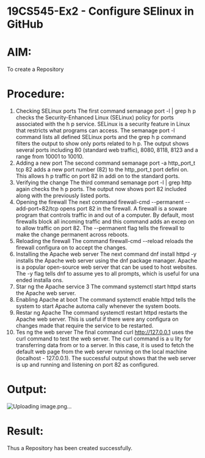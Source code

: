# 19CS545-Ex2 - Configure SElinux in GitHub

# AIM:
To create a Repository

# Procedure:

1. Checking SELinux ports 
The first command semanage port -l | grep h p checks the Security-Enhanced Linux (SELinux) 
policy for ports associated with the h p service. SELinux is a security feature in Linux that restricts 
what programs can access. The semanage port -l command lists all defined SELinux ports and the 
grep h p command filters the output to show only ports related to h p. 
The output shows several ports including 80 (standard web traffic), 8080, 8118, 8123 and a range 
from 10001 to 10010. 
2. Adding a new port 
The second command semanage port -a http_port_t tcp 82 adds a new port 
number (82) to the http_port_t port defini on. This allows h p traffic on port 82 in addi on to 
the standard ports. 
3. Verifying the change 
The third command semanage port -l | grep http again checks the h p ports. The 
output now shows port 82 included along with the previously listed ports. 
4. Opening the firewall 
The next command firewall-cmd --permanent --add-port=82/tcp opens port 82 in 
the firewall. A firewall is a soware program that controls traffic in and out of a computer. By 
default, most firewalls block all incoming traffic and this command adds an excep on to allow 
traffic on port 82. The --permanent flag tells the firewall to make the change permanent across 
reboots. 
5. Reloading the firewall 
The command firewall-cmd --reload reloads the firewall configura on to accept the 
changes. 
6. Installing the Apache web server 
The next command dnf install httpd -y installs the Apache web server using the dnf 
package manager. Apache is a popular open-source web server that can be used to host websites. 
The -y flag tells dnf to assume yes to all prompts, which is useful for una ended installa ons. 
7. Star ng the Apache service 
3
The command systemctl start httpd starts the Apache web server. 
8. Enabling Apache at boot 
The command systemctl enable httpd tells the system to start Apache automa cally 
whenever the system boots. 
9. Restar ng Apache 
The command systemctl restart httpd restarts the Apache web server. This is useful if 
there were any configura on changes made that require the service to be restarted. 
10. Tes ng the web server 
The final command curl http://127.0.0.1 uses the curl command to test the web server. 
The curl command is a u lity for transferring data from or to a server. In this case, it is used to 
fetch the default web page from the web server running on the local machine (localhost - 
127.0.0.1). 
The successful output shows that the web server is up and running and listening on port 82 as 
configured. 


# Output:

![Uploading image.png…]()


# Result:

Thus a Repository has been created successfully.
